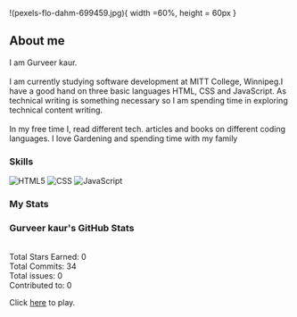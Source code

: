 !(pexels-flo-dahm-699459.jpg){ width =60%, height = 60px }
## About me

I am Gurveer kaur.
\
\
I am currently studying software development at MITT College, Winnipeg.I have a good hand on three basic languages HTML, CSS and JavaScript.
As technical writing is something necessary so I am spending time in exploring technical content writing. 
\
\
In my free time I, read different tech. articles and books on different coding languages. I love Gardening and spending time with my family



### Skills
![HTML5](https://img.shields.io/badge/html5-%23E34F26.svg?style=for-the-badge&logo=html5&logoColor=white)
![CSS](https://img.shields.io/badge/css3-%231572B6.svg?style=for-the-badge&logo=css3&logoColor=white)
![JavaScript](https://img.shields.io/badge/javascript-%23323330.svg?style=for-the-badge&logo=javascript&logoColor=%23F7DF1E)

### My Stats

### Gurveer kaur's GitHub Stats
\
Total Stars Earned:    0
\
Total Commits:        34
\
Total issues:          0
\
Contributed to:        0

Click [here]( https://gurveerkaur1.github.io/Guessing-Game/) to play.